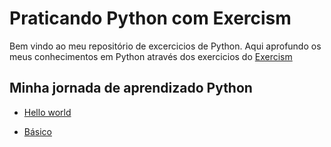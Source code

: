 # Praticando Python com Exercism

Bem vindo ao meu repositório de excercicios de Python.
Aqui aprofundo os meus conhecimentos em Python através dos exercicios do 
[Exercism](https://exercism.org/)


## Minha jornada de aprendizado Python

* [Hello world](https://github.com/nogueiraDani/PracticingPython-Exercism/tree/main/hello-world)
  
* [Básico](https://github.com/nogueiraDani/PracticingPython-Exercism/tree/main/guidos-gorgeous-lasagna)